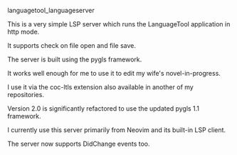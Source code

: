 languagetool_languageserver

This is a very simple LSP server which runs the LanguageTool application in http mode.

It supports check on file open and file save.

The server is built using the pygls framework.

It works well enough for me to use it to edit my wife's novel-in-progress.

I use it via the coc-ltls extension also available in another of my repositories.

Version 2.0 is significantly refactored to use the updated pygls 1.1 framework.

I currently use this server primarily from Neovim and its built-in LSP client.

The server now supports DidChange events too.


